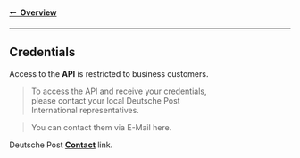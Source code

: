 
[Overview]: ..
[Contact]: https://www.deutschepost.com/en/business-customers/contact/email.html

<!--―――――――――――――――――――――――――――――――――――――――――――――――――――――――――――――――――――――――――-->

**[🠔 Overview][Overview]**

---

## Credentials

Access to the **API** is restricted to business customers.

> To access the API and receive your credentials, <br>
  please contact your local Deutsche Post <br>
  International representatives.

> You can contact them via E-Mail here.

Deutsche Post **[Contact]** link.
